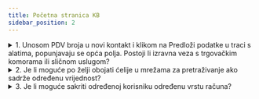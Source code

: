```yaml
---
title: Početna stranica KB
sidebar_position: 2
---
```



<details>

  <summary> 1. Unosom PDV broja u novi kontakt i klikom na Predloži podatke u traci s alatima, popunjavaju se opća polja. Postoji li izravna veza s trgovačkim komorama ili sličnom uslugom? </summary>
  
Fluentis je povezan s VIES arhivima, koje je osigurala europska zajednica, tako da su dostupne informacije o mnogim talijanskim i europskim tvrtkama. Pri unosu broja PDV-a bit će ponuđeni poznati podaci.

</details>

<details>

  <summary>2. Je li moguće po želji obojati ćelije u mrežama za pretraživanje ako sadrže određenu vrijednost? </summary>

Da, ta je funkcionalnost moguća korištenjem **Uvjetnog oblikovanja**. Da biste odabrali boju koju će ćelija dobiti ako sadrži određenu vrijednost, postavite se na zaglavlje stupca, zatim kliknite desnim klikom > Conditional Formatting > Manage rules. U otvorenom prozoru odaberite *New Rule**, da biste otvorili prozor za stvaranje novog pravila (New Formatting Rule).  
Ovdje odaberite vrstu pravila koje želite iz popisa. U dijelu **Edit the rule description**, kliknite na **[...]** u otvorenom prozoru unesite prvu vrijednost koju stupac može imati i spremite.  
Zatim kliknite na **Format** u otvorenom prozoru na kartici **Fill**, odaberite boju koju želite da ćelija dobije ako je vrijednost jednaka onoj koju ste upravo unijeli. Potvrdite odabir.  
Za svaku vrijednost koju stupac može imati, kreirajte novo pravilo. Spremite i osvježite formu da biste vidjeli rezultat.  

</details>


<details>

  <summary>3. Je li moguće sakriti određenoj korisniku određenu vrstu računa? </summary>
  
Da, pomoću <b>restrikcija</b>. One sprječavaju korisnike u kreiranju, pregledavanju ili izmjeni određenih tipova dokumenata.
Primjerice, da biste spriječili korisnika da koristi vrstu računa s kodom FVITDIF, potrebno je dodati odgovarajuću restrikciju i u korisnički ARM profil, u predviđenu tablicu.            


![](/img/it-it/sales/sales-invoices/search-sales-invoices/restriction.png)


</details>

